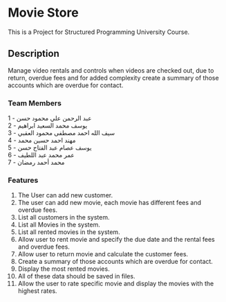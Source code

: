 # Movie Store

This is a Project for Structured Programming University Course.

## Description

Manage video rentals and controls when videos are checked out, due to return, overdue fees and for added complexity create a summary of those accounts which are overdue for contact.

### Team Members

1 - عبد الرحمن علي محمود حسن\
2 - يوسف محمد السعيد ابراهيم\
3 - سيف الله احمد مصطفى محمود العقبي\
4 - مهند احمد حسين محمد\
5 - يوسف عصام عبد الفتاح حسن\
6 - عمر محمد عبد اللطيف\
7 - محمد أحمد رمضان

### Features
1. The User can add new customer.
2. The user can add new movie, each movie has different fees and overdue fees.
3. List all customers in the system.
4. List all Movies in the system.
5. List all rented movies in the system.
6. Allow user to rent movie and specify the due date and the rental fees and overdue fees.
7. Allow user to return movie and calculate the customer fees.
8. Create a summary of those accounts which are overdue for contact.
9. Display the most rented movies.
10. All of these data should be saved in files.
11. Allow the user to rate specific movie and display the movies with the highest rates.
